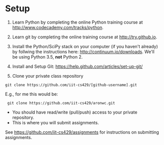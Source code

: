 # Setup

1. Learn Python by completing the online Python training course at <http://www.codecademy.com/tracks/python>.

2. Learn git by completing the online training course at <http://try.github.io>.

3. Install the Python/SciPy stack on your computer (if you haven't already) by follwing the instructions here: <http://continuum.io/downloads>. We'll be using Python 3.5, **not** Python 2.

4. Install and Setup Git: <https://help.github.com/articles/set-up-git/>

5. Clone your private class repository
```
git clone https://github.com/iit-cs429/[github-username].git
```
E.g., for me this would be:
  ```
   git clone https://github.com/iit-cs429/aronwc.git
  ```
  - You should have read/write (pull/push) access to your private repository.
  - This is where you will submit assignments.

See <https://github.com/iit-cs429/assignments> for instructions on submitting assignments.
